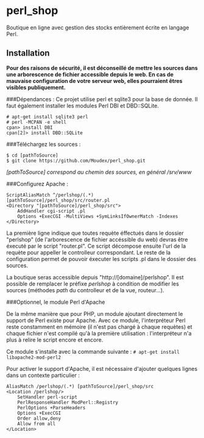 # perl_shop
Boutique en ligne avec gestion des stocks entièrement écrite en langage Perl.

## Installation

**Pour des raisons de sécurité, il est déconseillé de mettre les sources dans une arborescence de fichier accessible depuis le web. En cas de mauvaise configuration de votre serveur web, elles pourraient êtres visibles publiquement.**

###Dépendances :
Ce projet utilise perl et sqlite3 pour la base de donnée. Il faut également installer les modules Perl DBI et DBD::SQLite.
```
# apt-get install sqlite3 perl
# perl -MCPAN -e shell
cpan> install DBI
cpan[2]> install DBD::SQLite
```

###Téléchargez les sources :

```
$ cd [pathToSource]
$ git clone https://github.com/Moudex/perl_shop.git
```
*[pathToSource] correspond au chemin des sources, en général /srv/www*

###Configurez Apache :

```
ScriptAliasMatch ^/perlshop/(.*) [pathToSource]/perl_shop/src/router.pl
<Directory "[pathToSource]/perl_shop/src">
    AddHandler cgi-script .pl
    Options +ExecCGI -MultiViews +SymLinksIfOwnerMatch -Indexes
</Directory>
```
La première ligne indique que toutes requète éffectués dans le dossier "perlshop" (de l'arborescence de fichier accéssible du web) devras être éxecuté par le script "router.pl". Ce script décompose ensuite l'url de la requète pour appeller le controlleur correspondant.
Le reste de la configuration permet de pouvoir éxecuter les scripts .pl dans le dossier des sources.

La boutique seras accessible depuis "http://[domaine]/perlshop".
Il est possible de remplacer le préfixe *perlshop* à condition de modifier les sources (méthodes *path* du controlleur et de la vue, routeur...).

###Optionnel, le module Perl d'Apache

De la même manière que pour PHP, un module ajoutant directement le support de Perl existe pour Apache. Avec ce module, l'interpréteur Perl reste constamment en mémoire (il n'est pas chargé à chaque requètes) et chaque fichier n'est compilé qu'à la première utilisation : l'interpréteur n'a plus à relire le script encore et encore.

Ce module s'installe avec la commande suivante :
`# apt-get install libapache2-mod-perl2`

Pour activer le support d'Apache, il est nécessaire d'ajouter quelques lignes dans  un contexte particulier :
```
AliasMatch /perlshop/(.*) [pathToSource]/perl_shop/src
<Location /perlshop/>
    SetHandler perl-script
    PerlResponseHandler ModPerl::Registry
    PerlOptions +ParseHeaders
    Options +ExecCGI
    Order allow,deny
    Allow from all
</Location>
```
